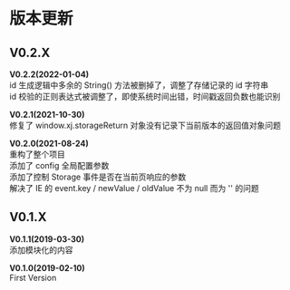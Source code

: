 <!-- --------------------------------------------------------------------------------------- -->
# 版本更新  



<!-- --------------------------------------------------------------------------------------- -->
## V0.2.X  

**V0.2.2(2022-01-04)**  
id 生成逻辑中多余的 String() 方法被删掉了，调整了存储记录的 id 字符串  
id 校验的正则表达式被调整了，即使系统时间出错，时间戳返回负数也能识别  

**V0.2.1(2021-10-30)**  
修复了 window.xj.storageReturn 对象没有记录下当前版本的返回值对象问题  

**V0.2.0(2021-08-24)**  
重构了整个项目  
添加了 config 全局配置参数  
添加了控制 Storage 事件是否在当前页响应的参数  
解决了 IE 的 event.key / newValue / oldValue 不为 null 而为 '' 的问题  



<!-- --------------------------------------------------------------------------------------- -->
## V0.1.X  

**V0.1.1(2019-03-30)**  
添加模块化的内容  

**V0.1.0(2019-02-10)**  
First Version  


